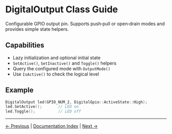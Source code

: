 # DigitalOutput Class Guide

Configurable GPIO output pin. Supports push‑pull or open‑drain modes and provides simple state helpers.

## Capabilities
- Lazy initialization and optional initial state
- `SetActive()`, `SetInactive()` and `Toggle()` helpers
- Query the configured mode with `OutputMode()`
- Use `IsActive()` to check the logical level

## Example
```cpp
DigitalOutput led(GPIO_NUM_2, DigitalGpio::ActiveState::High);
led.SetActive();       // LED on
led.Toggle();          // LED off
```

---

[← Previous](DigitalInput.md) | [Documentation Index](index.md) | [Next →](DigitalOutputGuard.md)
